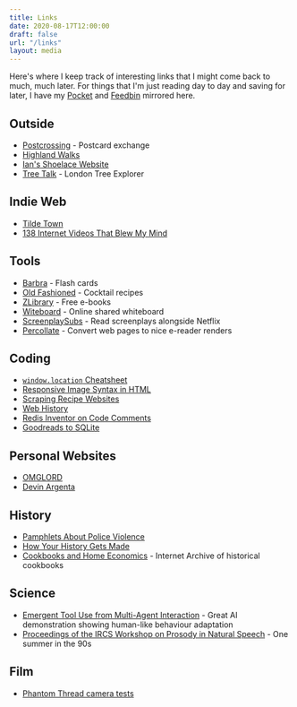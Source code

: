 ```yaml
---
title: Links
date: 2020-08-17T12:00:00
draft: false
url: "/links"
layout: media
---
```


Here's where I keep track of interesting links that I might come back to much, much later. For things that I'm just reading day to day and saving for later, I have my [Pocket](/articles/saved) and [Feedbin](/articles/liked) mirrored here.

## Outside
- [Postcrossing](https://postcrossing.com) - Postcard exchange
- [Highland Walks](https://www.walkhighlands.co.uk/)
- [Ian's Shoelace Website](https://www.fieggen.com/shoelace/)
- [Tree Talk](https://www.treetalk.co.uk/) - London Tree Explorer

## Indie Web
- [Tilde Town](https://tilde.town)
- [138 Internet Videos That Blew My Mind](https://docs.google.com/presentation/d/1ub46LTP8NLu306oMk7J0t3Yk7QHiTg_QcirzaS5EZhs/edit#slide=id.g63d1a2360e_0_589)

## Tools
- [Barbra](https:/barbra.io) - Flash cards
- [Old Fashioned](https://oldfashioned.tech/) - Cocktail recipes
- [ZLibrary](https://b-ok.cc) - Free e-books
- [Witeboard](https://witeboard.com/) - Online shared whiteboard
- [ScreenplaySubs](https://screenplaysubs.com/) - Read screenplays alongside Netflix
- [Percollate](https://github.com/danburzo/percollate) - Convert web pages to nice e-reader renders

## Coding
- [`window.location` Cheatsheet](https://www.samanthaming.com/tidbits/86-window-location-cheatsheet/)
- [Responsive Image Syntax in HTML](https://css-tricks.com/a-guide-to-the-responsive-images-syntax-in-html/)
- [Scraping Recipe Websites](https://www.benawad.com/scraping-recipe-websites)
- [Web History](https://css-tricks.com/chapter-1-birth/)
- [Redis Inventor on Code Comments](http://antirez.com/news/124)
- [Goodreads to SQLite](https://rixx.de/blog/goodreads-sqlite/)

## Personal Websites
- [OMGLORD](https://omglord.com)
- [Devin Argenta](https://devinargenta.com)

## History
- [Pamphlets About Police Violence](https://policeviolence.wordpress.com/historical-moments/)
- [How Your History Gets Made](https://acoup.blog/2020/07/09/collections-how-your-history-gets-made/)
- [Cookbooks and Home Economics](https://archive.org/details/cbk) - Internet Archive of historical cookbooks

## Science
- [Emergent Tool Use from Multi-Agent Interaction](https://openai.com/blog/emergent-tool-use/) - Great AI demonstration showing human-like behaviour adaptation
- [Proceedings of the IRCS Workshop on Prosody in Natural Speech](http://languagelog.ldc.upenn.edu/myl/IRCS_Prosody1992/TableOfContents.html) - One summer in the 90s

## Film
- [Phantom Thread camera tests](https://www.youtube.com/watch?v=Uu5jVmIZBhE)
